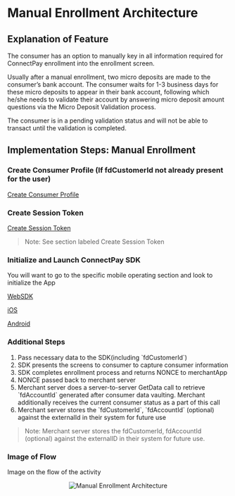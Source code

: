 # Manual Enrollment Architecture

## Explanation of Feature

The consumer has an option to manually key in all information required for ConnectPay enrollment into the enrollment screen.

Usually after a manual enrollment, two micro deposits are made to the consumer’s bank account. The consumer waits for 1-3 business days for these micro deposits to appear in their bank account, following which he/she needs to validate their account by answering micro deposit amount questions via the Micro Deposit Validation process.

The consumer is in a pending validation status and will not be able to transact until the validation is completed.

## Implementation Steps: Manual Enrollment

### Create Consumer Profile (If fdCustomerId not already present for the user) 


[Create Consumer Profile](?path=./docs/implementationguide.md)

### Create Session Token 
[Create Session Token](?path=./docs/implementationguide.md)
>Note: See section labeled Create Session Token

### Initialize and Launch ConnectPay SDK 

You will want to go to the specific mobile operating section and look to initialize the App

[WebSDK](?path=./docs/websdk.md)

[iOS](?path=./docs/iossdk.md)

[Android](?path=./docs/androidsdk.md)

### Additional Steps

<ol>
  <li>Pass necessary data to the SDK(including `fdCustomerId`)</li>
  <li>SDK presents the screens to consumer to capture consumer information</li>
  <li>SDK completes enrollment process and returns NONCE to merchantApp</li>
  <li>NONCE passed back to merchant server</li>
  <li>Merchant server does a server-to-server GetData call to retrieve `fdAccountId` generated after consumer data vaulting. Merchant additionally receives the current consumer status as a part of this call</li>
  <li>Merchant server stores the `fdCustomerId`, `fdAccountId` (optional) against the externalId in their system for future use</li>
</ol>

>Note: Merchant server stores the fdCustomerId, fdAccountId (optional) against the externalID in their system for future use.

### Image of Flow

Image on the flow of the activity
<center><img src="https://raw.githubusercontent.com/Fiserv/connect-pay/develop/assets/images/Manual Enrollment Arch.png" alt="Manual Enrollment Architecture" class="center"></center>